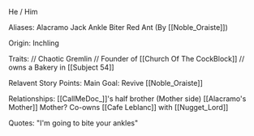 He / Him

Aliases:
 Alacramo
 Jack
 Ankle Biter
 Red Ant (By [[Noble_Oraiste]])
 
Origin: Inchling

Traits:
 // Chaotic Gremlin
 // Founder of [[Church Of The CockBlock]]
 // owns a Bakery in [[Subject 54]]

Relavent Story Points:
 Main Goal: Revive [[Noble_Oraiste]]


Relationships:
 [[CallMeDoc_]]'s half brother (Mother side)
 [[Alacramo's Mother]] Mother?
 Co-owns [[Cafe Leblanc]] with [[Nugget_Lord]]

Quotes:
 "I'm going to bite your ankles"
